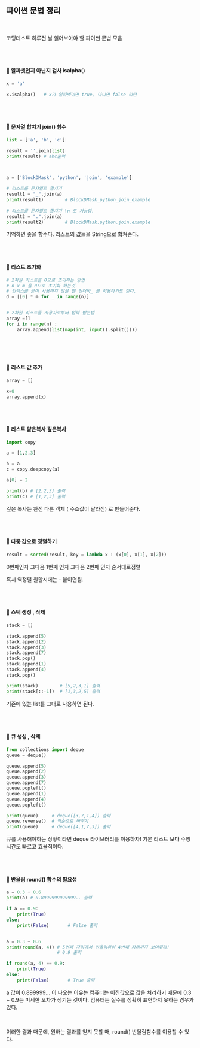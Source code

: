 ## 파이썬 문법 정리

</br>

코딩테스트 하루전 날 읽어보아야 할 파이썬 문법 모음

</br>

</br>



#### 📒 **알파벳인지 아닌지 검사 isalpha()**

```python
x = 'a'

x.isalpha()   # x가 알파벳이면 true, 아니면 false 리턴
```

</br>

</br>



#### 📒 **문자열 합치기  join() 함수**

```python
list = ['a', 'b', 'c']

result = ''.join(list)
print(result) # abc출력



a = ['BlockDMask', 'python', 'join', 'example']
 
# 리스트를 문자열로 합치기
result1 = "_".join(a)
print(result1)        # BlockDMask_python_join_example
 
# 리스트를 문자열로 합치기 \n 도 가능함.
result2 = ".".join(a) 
print(result2)        # BlockDMask.python.join.example

```

기억하면 좋을 함수다. 리스트의 값들을 String으로 합쳐준다.

</br>

</br>



#### 📒 **리스트 초기화**

```python
# 2차원 리스트를 0으로 초기하는 방법
# n x m 을 0으로 초기화 하는것. 
# 인덱스를 굳이 사용하지 않을 땐 언더바_ 를 이용하기도 한다.
d = [[0] * m for _ in range(n)]


# 2차원 리스트를 사용자로부터 입력 받는법
array =[]
for i in range(n) :
	array.append(list(map(int, input().split())))
 
```

</br>

</br>



#### 📒 **리스트 값 추가**

```python
array = []

x=0
array.append(x)

```

</br>

</br>



#### 📒 **리스트 얕은복사 깊은복사**

```python
import copy

a = [1,2,3]

b = a 
c = copy.deepcopy(a)

a[0] = 2

print(b) # [2,2,3] 출력
print(c) # [1,2,3] 출력
```

깊은 복사는 완전 다른 객체 ( 주소값이 달라짐) 로 만들어준다.

</br>

</br>



#### 📒 **다중 값으로 정렬하기**

```python
result = sorted(result, key = lambda x : (x[0], x[1], x[2]))
```

0번째인자 그다음 1번째 인자 그다음 2번째 인자 순서대로정렬 

혹시 역정렬 원할시에는 - 붙이면됨.

</br>

</br>



#### 📒 **스택  생성 , 삭제**

```python
stack = []

stack.append(5)
stack.append(2)
stack.append(3)
stack.append(7)
stack.pop()
stack.append(1)
stack.append(4)
stack.pop()

print(stack)        # [5,2,3,1] 출력
print(stack[::-1])  # [1,3,2,5] 출력

```

기존에 있는 list를 그대로 사용하면 된다.

</br>

</br>



#### 📒 **큐 생성 , 삭제**

```python
from collections import deque
queue = deque()

queue.append(5)
queue.append(2)
queue.append(3)
queue.append(7)
queue.popleft()
queue.append(1)
queue.append(4)
queue.popleft()

print(queue)     # deque([3,7,1,4]) 출력
queue.reverse()  # 역순으로 바꾸기
print(queue)     # deque([4,1,7,3]) 출력

```

큐를 사용해야하는 상황이라면 deque 라이브러리를 이용하자! 기본 리스트 보다 수행시간도 빠르고 효율적이다.

</br>

</br>



#### 📒 **반올림 round() 함수의 필요성**

```python
a = 0.3 + 0.6
print(a) # 0.8999999999999.. 출력

if a == 0.9:
    print(True)
else:
    print(False)       # False 출력


a = 0.3 + 0.6 
print(round(a, 4)) # 5번째 자리에서 반올림하여 4번째 자리까지 보여줘라!
                   # 0.9 출력

if round(a, 4) == 0.9:
    print(True)
else:
    print(False)       # True 출력

```

a 값이 0.899999... 이 나오는 이유는 컴퓨터는 이진값으로 값을 처리하기 때문에 0.3 + 0.9는 미세한 오차가 생기는 것이다. 컴퓨터는 실수를 정확히 표현하지 못하는 경우가 있다. 

</br>

이러한 결과 때문에, 원하는 결과를 얻지 못할 때, round() 반올림함수를 이용할 수 있다.

</br>

</br>


